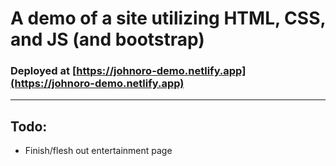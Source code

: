 # A demo of a site utilizing HTML, CSS, and JS (and bootstrap)

### Deployed at [https://johnoro-demo.netlify.app](https://johnoro-demo.netlify.app)

---

## Todo:

- Finish/flesh out entertainment page
